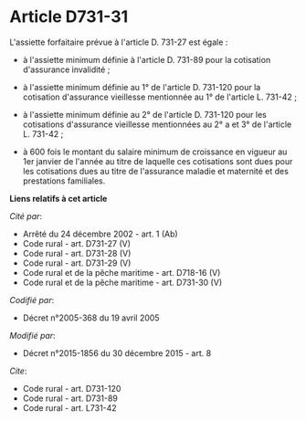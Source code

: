 # Article D731-31

L'assiette forfaitaire prévue à l'article D. 731-27 est égale :

- à l'assiette minimum définie à l'article D. 731-89 pour la cotisation d'assurance invalidité ;

- à l'assiette minimum définie au 1° de l'article D. 731-120 pour la cotisation d'assurance vieillesse mentionnée au 1° de
l'article L. 731-42 ;

- à l'assiette minimum définie au 2° de l'article D. 731-120 pour les cotisations d'assurance vieillesse mentionnées au 2° a
et 3° de l'article L. 731-42 ;

- à 600 fois le montant du salaire minimum de croissance en vigueur au 1er janvier de l'année au titre de laquelle ces
cotisations sont dues pour les cotisations dues au titre de l'assurance maladie et maternité et  des prestations familiales.

**Liens relatifs à cet article**

_Cité par_:

  - Arrêté du 24 décembre 2002 - art. 1 (Ab)
  - Code rural - art. D731-27 (V)
  - Code rural - art. D731-28 (V)
  - Code rural - art. D731-29 (V)
  - Code rural et de la pêche maritime - art. D718-16 (V)
  - Code rural et de la pêche maritime - art. D731-30 (V)

_Codifié par_:

  - Décret n°2005-368 du 19 avril 2005

_Modifié par_:

  - Décret n°2015-1856 du 30 décembre 2015 - art. 8

_Cite_:

  - Code rural - art. D731-120
  - Code rural - art. D731-89
  - Code rural - art. L731-42
